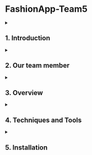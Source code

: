 # FashionApp-Team5

<details>
  <summary><h2>1. Introduction</h2></summary>
  
  Fashion Applications is a project being implemented by Team 5 of the University of Information Technology Class 16. This application was built to connect a fashion store with customers who buy clothes and accessories online.
  
</details>

<details>
  <summary><h2>2. Our team member</h2></summary>
  
  | No. | MSSV | Full Name | Position |
|-------|-------|-------|-------|
| 1 | 21521008 | Mai Đình Khôi | BE Leader |
| 2 | 21522059 | Lê Thị Thu Hiền | BE |
| 3 | 21521571 | Trương Nguyễn Phước Trí | FE Leader |
| 4 | 21521456 | Hồ Thị Thanh Thảo | FE + Design UI + Data |
  
</details>
<details>
  <summary><h2>3. Overview</h2></summary>

#### a. **Real-world problem**
In reality, all customers of a single brand cannot shop at store. Perhaps they are too busy, or due to the distance, even that brand does not have an official store.

#### b. **Purpose**
* Solve reality problems.
* Help brand access to more customers.
* Help busy customers save time buying fashion items.
* Assist in managing transactions between the store and customers accurately and in detail.
</details>
<details>
 <summary><h2>4. Techniques and Tools</h2></summary>
  
#### a. **Design UI**
* Figma
#### b. **Design Database**
* Lucidchart
#### c. **Front-End**  
* React Native
* Redux
#### d. **Back-End**
* NodeJS
* MongoDB
* Cloudinary
#### e. **CI/CD**
* Azure DevOps
* Microsoft Excel
</details>
<details>
 <summary><h2>5. Installation</h2></summary>

1. Clone repository:

```
git clone https://github.com/LeDuy0806/EzQuiz-mobile.git
```

2. Move to FashionShop or FashionShopAdmin:

```
cd FashionShop
//or
cd FashionShopAdmin
```

3. Install package:

```
npm install
```
4. Change API in constants/api.js by your IP (API will be in this URL of FashionShop Backend https://github.com/KhoiMaiDinh/Fashion_backend)

## Directory structure

-   **src**: Thư mục chứa mã nguồn chính của ứng dụng.
    -   **apis**: Chứa các cài đặt APIs.
    -   **assets**: Chứa các tài nguyên như hình ảnh, biểu tượng, vv.
    -   **components**: Chứa các thành phần React Native có thể sử dụng lại trong ứng dụng.
    -   **constants**: Chứa các thành phần dùng chung trong hệ thống.
    -   **context**: Chứa file cấu trúc Provider.
    -   **hooks**: Chứa các hooks liên quan đến chức năng đăng nhập, đăng ký.
    -   **redux**: Chứa reducers xử lý.
    -   **routes**: Cấu hình định tuyến và điều hướng trong ứng dụng.
    -   **screens**: Chứa các màn hình chính của ứng dụng.
    -   **utils**: Các base API của ứng dụng.
-   **App.js**: Tệp tin gốc của ứng dụng.

## Sử dụng

1. Khởi động dự án bằng ứng dụng Expo go trên điện thoại (làm 1 trong 2 bước 1 và 2):

```
npm start
```

sau đó quét Qr để chạy. 2. Khởi động ứng dụng trên iOS Simulator hoặc an Android Virtual Device:

```
npm run android
```

hoặc

```
npm run ios
```

3. Để có thể đăng nhập vào ứng dụng cần sử dụng Backend tại: https://github.com/LeDuy0806/EzQuizz_server


 
  
</details>

